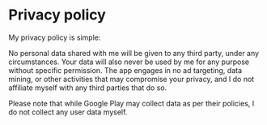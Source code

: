 # Privacy policy

My privacy policy is simple:

No personal data shared with me will be given to any third party, under any circumstances. Your data will also never be used by me for any purpose without specific permission.
The app engages in no ad targeting, data mining, or other activities that may compromise your privacy, and I do not affiliate myself with any third parties that do so.

Please note that while Google Play may collect data as per their policies, I do not collect any user data myself.
